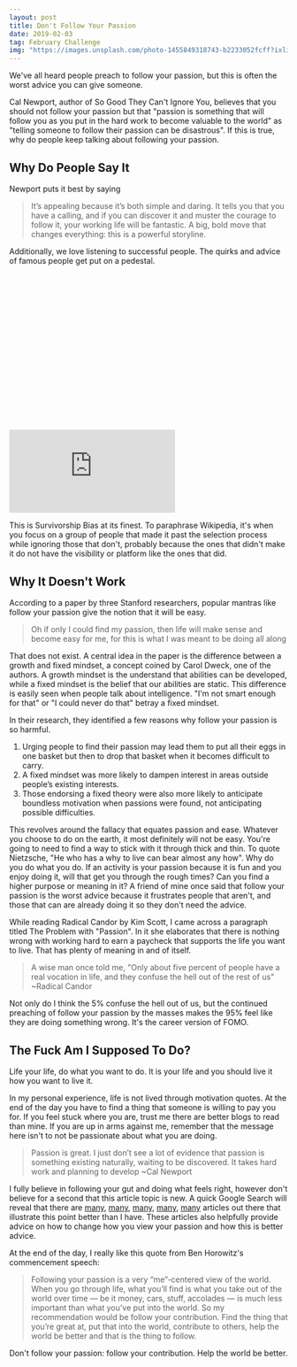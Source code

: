 ```yaml
---
layout: post
title: Don't Follow Your Passion
date: 2019-02-03
tag: February Challenge
img: "https://images.unsplash.com/photo-1455849318743-b2233052fcff?ixlib=rb-1.2.1&q=80&fm=jpg&crop=entropy&cs=tinysrgb&w=1080&fit=max&ixid=eyJhcHBfaWQiOjExNzczfQ"
---
```


We've all heard people preach to follow your passion, but this is often the worst advice you can give someone.

Cal Newport, author of So Good They Can't Ignore You, believes that you should not follow your passion but that "passion is something that will follow you as you put in the hard work to become valuable to the world" as "telling someone to follow their passion can be disastrous". If this is true, why do people keep talking about following your passion.

## Why Do People Say It

Newport puts it best by saying

> It’s appealing because it’s both simple and daring. It tells you that you have a calling, and if you can discover it and muster the courage to follow it, your working life will be fantastic. A big, bold move that changes everything: this is a powerful storyline.

Additionally, we love listening to successful people. The quirks and advice of famous people get put on a pedestal.

<div class="fluid-width-video-wrapper" style="padding-top: 56.25%;"><iframe src="https://www.youtube.com/embed/1k7jeQQdqPA?feature=oembed" allow="accelerometer; autoplay; encrypted-media; gyroscope; picture-in-picture" allowfullscreen="" name="fitvid0" frameborder="0"></iframe></div>

This is Survivorship Bias at its finest. To paraphrase Wikipedia, it's when you focus on a group of people that made it past the selection process while ignoring those that don't, probably because the ones that didn't make it do not have the visibility or platform like the ones that did.

## Why It Doesn't Work

According to a paper by three Stanford researchers, popular mantras like follow your passion give the notion that it will be easy.

> Oh if only I could find my passion, then life will make sense and become easy for me, for this is what I was meant to be doing all along

That does not exist. A central idea in the paper is the difference between a growth and fixed mindset, a concept coined by Carol Dweck, one of the authors. A growth mindset is the understand that abilities can be developed, while a fixed mindset is the belief that our abilities are static. This difference is easily seen when people talk about intelligence. "I'm not smart enough for that" or "I could never do that" betray a fixed mindset.

In their research, they identified a few reasons why follow your passion is so harmful.

1. Urging people to find their passion may lead them to put all their eggs in one basket but then to drop that basket when it becomes difficult to carry.
2. A fixed mindset was more likely to dampen interest in areas outside people’s existing interests.
3. Those endorsing a fixed theory were also more likely to anticipate boundless motivation when passions were found, not anticipating possible difficulties.

This revolves around the fallacy that equates passion and ease. Whatever you choose to do on the earth, it most definitely will not be easy. You're going to need to find a way to stick with it through thick and thin. To quote Nietzsche, "He who has a why to live can bear almost any how". Why do you do what you do. If an activity is your passion because it is fun and you enjoy doing it, will that get you through the rough times? Can you find a higher purpose or meaning in it? A friend of mine once said that follow your passion is the worst advice because it frustrates people that aren't, and those that can are already doing it so they don't need the advice.

While reading Radical Candor by Kim Scott, I came across a paragraph titled The Problem with "Passion". In it she elaborates that there is nothing wrong with working hard to earn a paycheck that supports the life you want to live. That has plenty of meaning in and of itself.

> A wise man once told me, "Only about five percent of people have a real vocation in life, and they confuse the hell out of the rest of us" ~Radical Candor

Not only do I think the 5% confuse the hell out of us, but the continued preaching of follow your passion by the masses makes the 95% feel like they are doing something wrong. It's the career version of FOMO.

## The Fuck Am I Supposed To Do?

Life your life, do what you want to do. It is your life and you should live it how you want to live it.

In my personal experience, life is not lived through motivation quotes. At the end of the day you have to find a thing that someone is willing to pay you for. If you feel stuck where you are, trust me there are better blogs to read than mine. If you are up in arms against me, remember that the message here isn't to not be passionate about what you are doing.

> Passion is great. I just don’t see a lot of evidence that passion is something existing naturally, waiting to be discovered. It takes hard work and planning to develop ~Cal Newport

I fully believe in following your gut and doing what feels right, however don't believe for a second that this article topic is new. A quick Google Search will reveal that there are [many](https://www.themuse.com/advice/why-follow-your-passion-is-pretty-bad-advice), [many](https://thriveglobal.com/stories/yale-and-stanford-psychologists-say-follow-your-passion-is-bad-advice/), [many](https://www.forbes.com/sites/michalbohanes/2018/07/05/following-your-passion-is-dead-heres-what-to-replace-it-with/#7e3f7fea7f83), [many](https://www.theminimalists.com/cal/), [many](https://www.cnbc.com/2018/06/22/stanford-researchers-following-your-passion-makes-you-less-successful.html) articles out there that illustrate this point better than I have. These articles also helpfully provide advice on how to change how you view your passion and how this is better advice.

At the end of the day, I really like this quote from Ben Horowitz's commencement speech:

> Following your passion is a very “me”-centered view of the world. When you go through life, what you’ll find is what you take out of the world over time — be it money, cars, stuff, accolades — is much less important than what you’ve put into the world. So my recommendation would be follow your contribution. Find the thing that you’re great at, put that into the world, contribute to others, help the world be better and that is the thing to follow.

Don't follow your passion: follow your contribution. Help the world be better.
